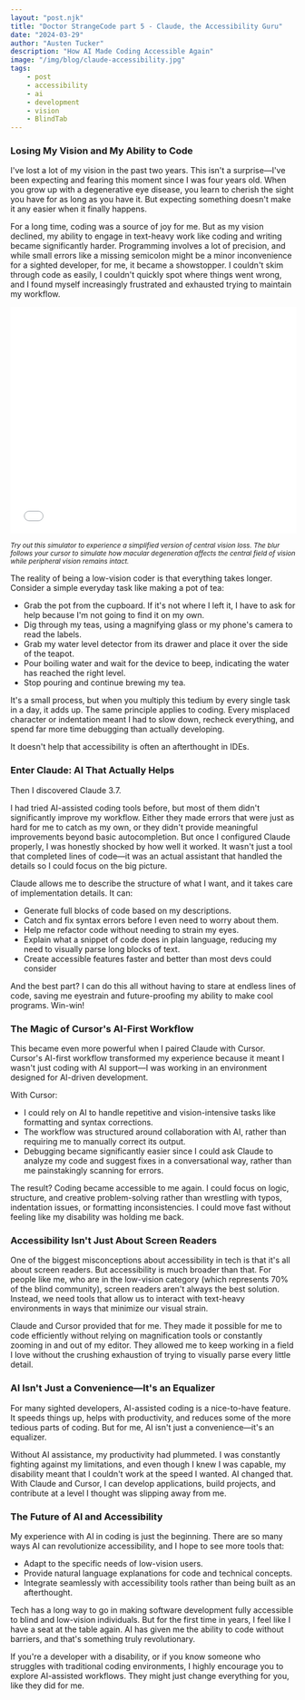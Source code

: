 ```yaml
---
layout: "post.njk"
title: "Doctor StrangeCode part 5 - Claude, the Accessibility Guru"
date: "2024-03-29"
author: "Austen Tucker"
description: "How AI Made Coding Accessible Again"
image: "/img/blog/claude-accessibility.jpg"
tags: 
    - post
    - accessibility
    - ai 
    - development
    - vision
    - BlindTab
---
```


### Losing My Vision and My Ability to Code

I've lost a lot of my vision in the past two years. This isn't a surprise—I've been expecting and fearing this moment since I was four years old. When you grow up with a degenerative eye disease, you learn to cherish the sight you have for as long as you have it. But expecting something doesn't make it any easier when it finally happens.

For a long time, coding was a source of joy for me. But as my vision declined, my ability to engage in text-heavy work like coding and writing became significantly harder. Programming involves a lot of precision, and while small errors like a missing semicolon might be a minor inconvenience for a sighted developer, for me, it became a showstopper. I couldn't skim through code as easily, I couldn't quickly spot where things went wrong, and I found myself increasingly frustrated and exhausted trying to maintain my workflow.

<iframe 
  src="/vision-simulator/embed.html" 
  width="100%" 
  height="400" 
  frameborder="0" 
  scrolling="no"
  allow="accelerometer; autoplay; encrypted-media; gyroscope; picture-in-picture"
  allowfullscreen>
</iframe>

<small>*Try out this simulator to experience a simplified version of central vision loss. The blur follows your cursor to simulate how macular degeneration affects the central field of vision while peripheral vision remains intact.*</small>

The reality of being a low-vision coder is that everything takes longer. Consider a simple everyday task like making a pot of tea:

- Grab the pot from the cupboard. If it's not where I left it, I have to ask for help because I'm not going to find it on my own.
- Dig through my teas, using a magnifying glass or my phone's camera to read the labels.
- Grab my water level detector from its drawer and place it over the side of the teapot.
- Pour boiling water and wait for the device to beep, indicating the water has reached the right level.
- Stop pouring and continue brewing my tea.

It's a small process, but when you multiply this tedium by every single task in a day, it adds up. The same principle applies to coding. Every misplaced character or indentation meant I had to slow down, recheck everything, and spend far more time debugging than actually developing.

It doesn't help that accessibility is often an afterthought in IDEs. 

### Enter Claude: AI That Actually Helps

Then I discovered Claude 3.7.

I had tried AI-assisted coding tools before, but most of them didn't significantly improve my workflow. Either they made errors that were just as hard for me to catch as my own, or they didn't provide meaningful improvements beyond basic autocompletion. But once I configured Claude properly, I was honestly shocked by how well it worked. It wasn't just a tool that completed lines of code—it was an actual assistant that handled the details so I could focus on the big picture.

Claude allows me to describe the structure of what I want, and it takes care of implementation details. It can:

- Generate full blocks of code based on my descriptions.
- Catch and fix syntax errors before I even need to worry about them.
- Help me refactor code without needing to strain my eyes.
- Explain what a snippet of code does in plain language, reducing my need to visually parse long blocks of text.
- Create accessible features faster and better than most devs could consider

And the best part? I can do this all without having to stare at endless lines of code, saving me eyestrain and future-proofing my ability to make cool programs. Win-win!

### The Magic of Cursor's AI-First Workflow

This became even more powerful when I paired Claude with Cursor. Cursor's AI-first workflow transformed my experience because it meant I wasn't just coding with AI support—I was working in an environment designed for AI-driven development.

With Cursor:

- I could rely on AI to handle repetitive and vision-intensive tasks like formatting and syntax corrections.
- The workflow was structured around collaboration with AI, rather than requiring me to manually correct its output.
- Debugging became significantly easier since I could ask Claude to analyze my code and suggest fixes in a conversational way, rather than me painstakingly scanning for errors.

The result? Coding became accessible to me again. I could focus on logic, structure, and creative problem-solving rather than wrestling with typos, indentation issues, or formatting inconsistencies. I could move fast without feeling like my disability was holding me back.

### Accessibility Isn't Just About Screen Readers

One of the biggest misconceptions about accessibility in tech is that it's all about screen readers. But accessibility is much broader than that. For people like me, who are in the low-vision category (which represents 70% of the blind community), screen readers aren't always the best solution. Instead, we need tools that allow us to interact with text-heavy environments in ways that minimize our visual strain.

Claude and Cursor provided that for me. They made it possible for me to code efficiently without relying on magnification tools or constantly zooming in and out of my editor. They allowed me to keep working in a field I love without the crushing exhaustion of trying to visually parse every little detail.

### AI Isn't Just a Convenience—It's an Equalizer

For many sighted developers, AI-assisted coding is a nice-to-have feature. It speeds things up, helps with productivity, and reduces some of the more tedious parts of coding. But for me, AI isn't just a convenience—it's an equalizer.

Without AI assistance, my productivity had plummeted. I was constantly fighting against my limitations, and even though I knew I was capable, my disability meant that I couldn't work at the speed I wanted. AI changed that. With Claude and Cursor, I can develop applications, build projects, and contribute at a level I thought was slipping away from me.

### The Future of AI and Accessibility

My experience with AI in coding is just the beginning. There are so many ways AI can revolutionize accessibility, and I hope to see more tools that:

- Adapt to the specific needs of low-vision users.
- Provide natural language explanations for code and technical concepts.
- Integrate seamlessly with accessibility tools rather than being built as an afterthought.

Tech has a long way to go in making software development fully accessible to blind and low-vision individuals. But for the first time in years, I feel like I have a seat at the table again. AI has given me the ability to code without barriers, and that's something truly revolutionary.

If you're a developer with a disability, or if you know someone who struggles with traditional coding environments, I highly encourage you to explore AI-assisted workflows. They might just change everything for you, like they did for me. 